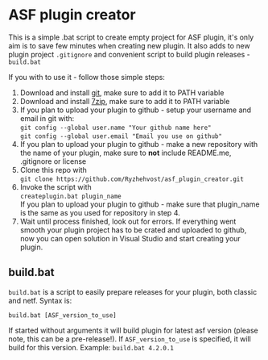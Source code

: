 # ASF plugin creator
This is a simple .bat script to create empty project for ASF plugin, it's only aim is to save few minutes when creating new plugin.
It also adds to new plugin project `.gitignore` and convenient script to build plugin releases - `build.bat`

If you with to use it - follow those simple steps:
1. Download and install [git](https://git-scm.com/download/win), make sure to add it to PATH variable
2. Download and install [7zip](https://www.7-zip.org/), make sure to add it to PATH variable
3. If you plan to upload your plugin to github - setup your username and email in git with:<br>
`git config --global user.name "Your github name here"`<br>
`git config --global user.email "Email you use on github"`<br>
4. If you plan to upload your plugin to github - make a new repository with the name of your plugin, make sure to **not** include README.me, .gitignore or license
5. Clone this repo with<br>
`git clone https://github.com/Ryzhehvost/asf_plugin_creator.git`<br>
6. Invoke the script with<br>
`createplugin.bat plugin_name`<br>
If you plan to upload your plugin to github - make sure that plugin_name is the same as you used for repository in step 4.
7. Wait until process finished, look out for errors. If everything went smooth your plugin project has to be crated and uploaded to github, now you can open solution in Visual Studio and start creating your plugin.


## build.bat

`build.bat` is a script to easily prepare releases for your plugin, both classic and netf. Syntax is:

`build.bat [ASF_version_to_use]`

If started without arguments it will build plugin for latest asf version (please note, this can be a pre-release!). If `ASF_version_to_use` is specified, it will build for this version. 
Example: `build.bat 4.2.0.1`

